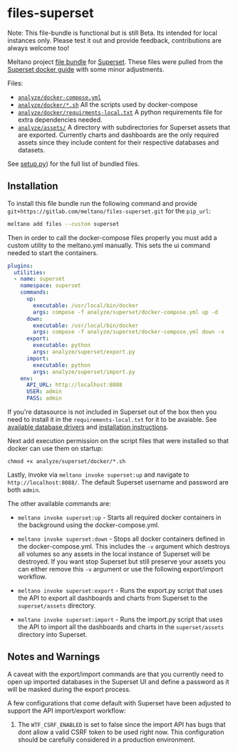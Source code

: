 # files-superset

Note: This file-bundle is functional but is still Beta. Its intended for local instances only. Please test it out and provide feedback, contributions are always welcome too!

Meltano project [file bundle](https://meltano.com/docs/command-line-interface.html#file-bundle) for [Superset](https://superset.apache.org/). These files were pulled from the [Superset docker guide](https://superset.apache.org/docs/installation/installing-superset-using-docker-compose) with some minor adjustments.

Files:
- [`analyze/docker-compose.yml`](./bundle/analyze/docker-compose.yml) 
- [`analyze/docker/*.sh`](./bundle/analyze/docker/) All the scripts used by docker-compose
- [`analyze/docker/requirments-local.txt`](./bundle/analyze/docker/requirments-local.txt) A python requirements file for extra dependencies needed.
- [`analyze/assets/`](./bundle/analyze/assets) A directory with subdirectories for Superset assets that are exported. Currently charts and dashboards are the only required assets since they include content for their respective databases and datasets.

See [setup.py](./setup.py)) for the full list of bundled files.

## Installation

To install this file bundle run the following command and provide `git+https://gitlab.com/meltano/files-superset.git` for the `pip_url`:


```bash
meltano add files --custom superset
```

Then in order to call the docker-compose files properly you must add a custom utility to the meltano.yml manually. This sets the ui command needed to start the containers.

```yml
plugins:
  utilities:
  - name: superset
    namespace: superset
    commands:
      up:
        executable: /usr/local/bin/docker
        args: compose -f analyze/superset/docker-compose.yml up -d
      down:
        executable: /usr/local/bin/docker
        args: compose -f analyze/superset/docker-compose.yml down -v
      export:
        executable: python
        args: analyze/superset/export.py
      import:
        executable: python
        args: analyze/superset/import.py
    env:
      API_URL: http://localhost:8088
      USER: admin
      PASS: admin
```

If you're datasource is not included in Superset out of the box then you need to install it in the `requirements-local.txt` for it to be avaiable. See [available database drivers](https://superset.apache.org/docs/databases/installing-database-drivers) and [installation instructions](https://superset.apache.org/docs/databases/dockeradddrivers).

Next add execution permission on the script files that were installed so that docker can use them on startup: 

`chmod +x analyze/superset/docker/*.sh`

Lastly, invoke via `meltano invoke superset:up` and navigate to `http://localhost:8088/`. The default Superset username and password are both `admin`.

The other available commands are:

* `meltano invoke superset:up` - Starts all required docker containers in the background using the docker-compose.yml.

* `meltano invoke superset:down` - Stops all docker containers defined in the docker-compose.yml. This includes the `-v` argument which destroys all volumes so any assets in the local instance of Superset will be destroyed. If you want stop Superset but still preserve your assets you can either remove this `-v` argument or use the following export/import workflow.

* `meltano invoke superset:export` - Runs the export.py script that uses the API to export all dashboards and charts from Superset to the `superset/assets` directory.

* `meltano invoke superset:import` - Runs the import.py script that uses the API to import all the dashboards and charts in the `superset/assets` directory into Superset.

## Notes and Warnings

A caveat with the export/import commands are that you currently need to open up imported databases in the Superset UI and define a password as it will be masked during the export process.

A few configurations that come default with Superset have been adjusted to support the API import/export workflow:

1. The `WTF_CSRF_ENABLED` is set to false since the import API has bugs that dont allow a valid CSRF token to be used right now. This configuration should be carefully considered in a production environment.
